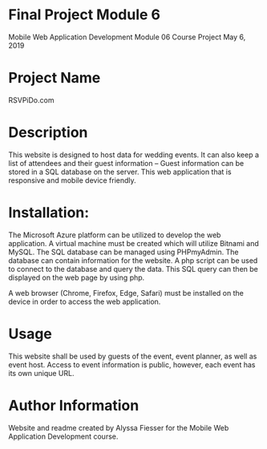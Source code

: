 # Final Project Module 6
Mobile Web Application Development
Module 06 Course Project
May 6, 2019

# Project Name
RSVPiDo.com

# Description
This website is designed to host data for wedding events. It can also keep a list of attendees and their guest information – Guest information can be stored in a SQL database on the server. This web application that is responsive and mobile device friendly.

# Installation: 
The Microsoft Azure platform can be utilized to develop the web application. A virtual machine must be created which will utilize Bitnami and MySQL. The SQL database can be managed using PHPmyAdmin. The database can contain information for the website. A php script can be used to connect to the database and query the data. This SQL query can then be displayed on the web page by using php. 

A web browser (Chrome, Firefox, Edge, Safari) must be installed on the device in order to access the web application.

# Usage
This website shall be used by guests of the event, event planner, as well as event host. Access to event information is public, however, each event has its own unique URL.

# Author Information
Website and readme created by Alyssa Fiesser for the Mobile Web Application Development course.

